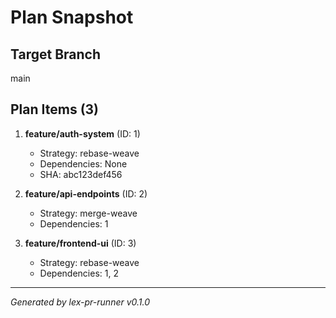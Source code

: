 # Plan Snapshot

## Target Branch
main

## Plan Items (3)
1. **feature/auth-system** (ID: 1)
   - Strategy: rebase-weave
   - Dependencies: None
   - SHA: abc123def456

2. **feature/api-endpoints** (ID: 2)
   - Strategy: merge-weave
   - Dependencies: 1

3. **feature/frontend-ui** (ID: 3)
   - Strategy: rebase-weave
   - Dependencies: 1, 2
---
*Generated by lex-pr-runner v0.1.0*
